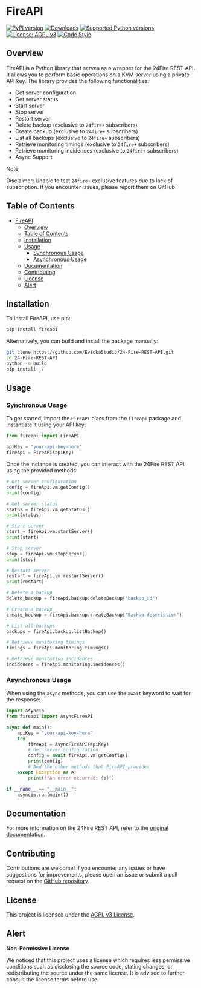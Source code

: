 # FireAPI

[![PyPI version](https://badge.fury.io/py/fireapi.svg)](https://badge.fury.io/py/fireapi)
[![Downloads](https://pepy.tech/badge/fireapi)](https://pepy.tech/project/fireapi)
[![Supported Python versions](https://img.shields.io/pypi/pyversions/fireapi.svg)](https://pypi.org/project/fireapi/)
[![License: AGPL v3](https://img.shields.io/badge/License-AGPL_v3-blue.svg)](https://www.gnu.org/licenses/agpl-3.0)
[![Code Style](https://img.shields.io/badge/code%20style-black-000000.svg)](https://github.com/psf/black)

## Overview

FireAPI is a Python library that serves as a wrapper for the 24Fire REST API. It allows you to perform basic operations on a KVM server using a private API key. The library provides the following functionalities:

* Get server configuration
* Get server status
* Start server
* Stop server
* Restart server
* Delete backup (exclusive to `24fire+` subscribers)
* Create backup (exclusive to `24fire+` subscribers)
* List all backups (exclusive to `24fire+` subscribers)
* Retrieve monitoring timings (exclusive to `24fire+` subscribers)
* Retrieve monitoring incidences (exclusive to `24fire+` subscribers)
* Async Support

> [!NOTE]
> Disclaimer: Unable to test `24fire+` exclusive features due to lack of subscription. If you encounter issues, please report them on GitHub.

## Table of Contents

- [FireAPI](#fireapi)
  - [Overview](#overview)
  - [Table of Contents](#table-of-contents)
  - [Installation](#installation)
  - [Usage](#usage)
    - [Synchronous Usage](#synchronous-usage)
    - [Asynchronous Usage](#asynchronous-usage)
  - [Documentation](#documentation)
  - [Contributing](#contributing)
  - [License](#license)
  - [Alert](#alert)

## Installation

To install FireAPI, use pip:

```bash
pip install fireapi
```

Alternatively, you can build and install the package manually:

```bash
git clone https://github.com/EvickaStudio/24-Fire-REST-API.git
cd 24-Fire-REST-API
python -m build
pip install ./
```

## Usage

### Synchronous Usage

To get started, import the `FireAPI` class from the `fireapi` package and instantiate it using your API key:

```python
from fireapi import FireAPI

apiKey = "your-api-key-here"
fireApi = FireAPI(apiKey)
```

Once the instance is created, you can interact with the 24Fire REST API using the provided methods:

```python
# Get server configuration
config = fireApi.vm.getConfig()
print(config)

# Get server status
status = fireApi.vm.getStatus()
print(status)

# Start server
start = fireApi.vm.startServer()
print(start)

# Stop server
stop = fireApi.vm.stopServer()
print(stop)

# Restart server
restart = fireApi.vm.restartServer()
print(restart)

# Delete a backup
delete_backup = fireApi.backup.deleteBackup("backup_id")

# Create a backup
create_backup = fireApi.backup.createBackup("Backup description")

# List all backups
backups = fireApi.backup.listBackup()

# Retrieve monitoring timings
timings = fireApi.monitoring.timings()

# Retrieve monitoring incidences
incidences = fireApi.monitoring.incidences()
```

### Asynchronous Usage

When using the `async` methods, you can use the `await` keyword to wait for the response:

```python
import asyncio
from fireapi import AsyncFireAPI

async def main():
    apiKey = "your-api-key-here"
    try:
        fireApi = AsyncFireAPI(apiKey)
        # Get server configuration
        config = await fireApi.vm.getConfig()
        print(config)
        # And the other methods that FireAPI provides
    except Exception as e:
        print(f"An error occurred: {e}")

if __name__ == "__main__":
    asyncio.run(main())
```

## Documentation

For more information on the 24Fire REST API, refer to the [original documentation](https://apidocs.24fire.de/).

## Contributing

Contributions are welcome! If you encounter any issues or have suggestions for improvements, please open an issue or submit a pull request on the [GitHub repository](https://github.com/EvickaStudio/24-Fire-REST-API).

## License

This project is licensed under the [AGPL v3 License](LICENSE).

## Alert

**Non-Permissive License**

We noticed that this project uses a license which requires less permissive conditions such as disclosing the source code, stating changes, or redistributing the source under the same license. It is advised to further consult the license terms before use.
